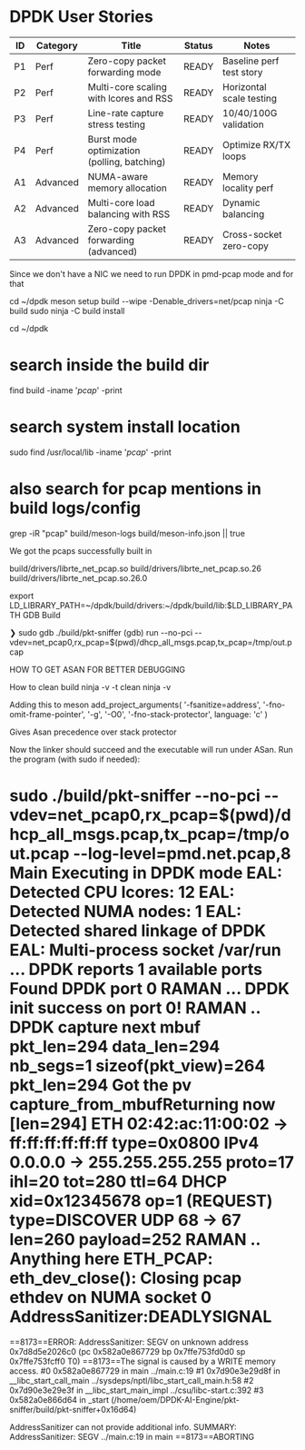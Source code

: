 # DPDK User Stories

| ID  | Category   | Title                                   | Status  | Notes |
|-----|------------|-----------------------------------------|---------|-------|
| P1  | Perf       | Zero-copy packet forwarding mode        | READY   | Baseline perf test story |
| P2  | Perf       | Multi-core scaling with lcores and RSS  | READY   | Horizontal scale testing |
| P3  | Perf       | Line-rate capture stress testing        | READY   | 10/40/100G validation |
| P4  | Perf       | Burst mode optimization (polling, batching) | READY | Optimize RX/TX loops |
| A1  | Advanced   | NUMA-aware memory allocation            | READY   | Memory locality perf |
| A2  | Advanced   | Multi-core load balancing with RSS      | READY   | Dynamic balancing |
| A3  | Advanced   | Zero-copy packet forwarding (advanced)  | READY   | Cross-socket zero-copy |

Since we don't have a NIC we need to run DPDK in pmd-pcap mode and for that 

cd ~/dpdk
meson setup build --wipe -Denable_drivers=net/pcap
ninja -C build
sudo ninja -C build install

cd ~/dpdk
# search inside the build dir
find build -iname '*pcap*' -print
# search system install location
sudo find /usr/local/lib -iname '*pcap*' -print
# also search for pcap mentions in build logs/config
grep -iR "pcap" build/meson-logs build/meson-info.json || true

We got the pcaps successfully built in 

build/drivers/librte_net_pcap.so
build/drivers/librte_net_pcap.so.26
build/drivers/librte_net_pcap.so.26.0

export LD_LIBRARY_PATH=~/dpdk/build/drivers:~/dpdk/build/lib:$LD_LIBRARY_PATH
GDB Build

❯ sudo gdb ./build/pkt-sniffer
(gdb) run --no-pci --vdev=net_pcap0,rx_pcap=$(pwd)/dhcp_all_msgs.pcap,tx_pcap=/tmp/out.pcap

HOW TO GET ASAN FOR BETTER DEBUGGING 

How to clean build
ninja -v -t clean
ninja -v

Adding this to meson 
add_project_arguments(
  '-fsanitize=address',
  '-fno-omit-frame-pointer',
  '-g',
  '-O0',
  '-fno-stack-protector',
  language: 'c'
)

Gives Asan precedence over stack protector 

Now the linker should succeed and the executable will run under ASan. Run the program (with sudo if needed):

 sudo ./build/pkt-sniffer   --no-pci   --vdev=net_pcap0,rx_pcap=$(pwd)/dhcp_all_msgs.pcap,tx_pcap=/tmp/out.pcap   --log-level=pmd.net.pcap,8
Main Executing in DPDK mode
EAL: Detected CPU lcores: 12
EAL: Detected NUMA nodes: 1
EAL: Detected shared linkage of DPDK
EAL: Multi-process socket /var/run
...
DPDK reports 1 available ports
Found DPDK port 0
RAMAN ... DPDK init success on port 0!
RAMAN .. DPDK capture next
mbuf pkt_len=294 data_len=294 nb_segs=1
sizeof(pkt_view)=264 pkt_len=294
Got the pv  capture_from_mbufReturning now 
[len=294] ETH 02:42:ac:11:00:02 → ff:ff:ff:ff:ff:ff type=0x0800
      IPv4 0.0.0.0 → 255.255.255.255 proto=17 ihl=20 tot=280 ttl=64
    DHCP xid=0x12345678 op=1 (REQUEST)
      type=DISCOVER
      UDP 68 → 67 len=260 payload=252
RAMAN .. Anything here 
ETH_PCAP: eth_dev_close(): Closing pcap ethdev on NUMA socket 0
AddressSanitizer:DEADLYSIGNAL
=================================================================
==8173==ERROR: AddressSanitizer: SEGV on unknown address 0x7d8d5e2026c0 (pc 0x582a0e867729 bp 0x7ffe753fd0d0 sp 0x7ffe753fcff0 T0)
==8173==The signal is caused by a WRITE memory access.
    #0 0x582a0e867729 in main ../main.c:19
    #1 0x7d90e3e29d8f in __libc_start_call_main ../sysdeps/nptl/libc_start_call_main.h:58
    #2 0x7d90e3e29e3f in __libc_start_main_impl ../csu/libc-start.c:392
    #3 0x582a0e866d64 in _start (/home/oem/DPDK-AI-Engine/pkt-sniffer/build/pkt-sniffer+0x16d64)

AddressSanitizer can not provide additional info.
SUMMARY: AddressSanitizer: SEGV ../main.c:19 in main
==8173==ABORTING




